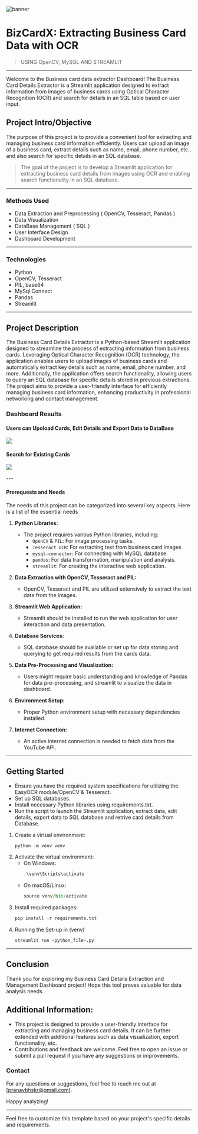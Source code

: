 ![banner](https://github.com/Bhskr25/BizCardX-Business-card-data-extractor/assets/95600191/8322241b-3e2b-4e0d-af53-601d96f2ca28)
#####
# BizCardX: Extracting Business Card Data with OCR 
> USING OpenCV, MySQL AND STREAMLIT
---
Welcome to the Business card data extractor Dashboard! The Business Card Details Extractor is a Streamlit application designed to extract information from images of business cards using Optical Character Recognition (OCR) and search for details in an SQL table based on user input.

## Project Intro/Objective

The purpose of this project is to provide a convenient tool for extracting and managing business card information efficiently. Users can upload an image of a business card, extract details such as name, email, phone number, etc., and also search for specific details in an SQL database.
> The goal of the project is to develop a Streamlit application for extracting business card details from images using OCR and enabling search functionality in an SQL database.

---
### Methods Used
* Data Extraction and Preprocessing ( OpenCV, Tesseract, Pandas )
* Data Visualization
* DataBase Management ( SQL )
* User Interface Design 
* Dashboard Development
---
### Technologies
* Python
* OpenCV, Tesseract
* PIL, base64
* MySql.Connect
* Pandas
* Streamlit
---
## Project Description
The Business Card Details Extractor is a Python-based Streamlit application designed to streamline the process of extracting information from business cards. Leveraging Optical Character Recognition (OCR) technology, the application enables users to upload images of business cards and automatically extract key details such as name, email, phone number, and more. Additionally, the application offers search functionality, allowing users to query an SQL database for specific details stored in previous extractions. The project aims to provide a user-friendly interface for efficiently managing business card information, enhancing productivity in professional networking and contact management.

### Dashboard Results 

#### Users can Upoload Cards, Edit Details and Export Data to DataBase
  <p><img src='https://github.com/Bhskr25/BizCardX-Business-card-data-extractor/assets/95600191/ade9ec30-8aa6-4dd4-b945-db42b1402c70' width='auto'></p>
  
#### Search for Existing Cards
  <p><img src='https://github.com/Bhskr25/BizCardX-Business-card-data-extractor/assets/95600191/9c1e4dda-1ee4-400b-a90d-070bb7aa9568' width='auto'></p>
---
       
#### Prerequests and Needs
The needs of this project can be categorized into several key aspects. Here is a list of the essential needs

1. **Python Libraries:**
   - The project requires various Python libraries, including:
     - `OpenCV` & `PIL`: For image processing tasks.
     - `Tesseract OCR`: For extracting text from business card images
     - `mysql-connector`: For connecting with MySQL database.
     - `pandas`: For data transformation, manipulation and analysis.
     - `streamlit`: For creating the interactive web application.
       
2. **Data Extraction with OpenCV, Tesseract and PIL:**
   - OpenCV, Tesseract and PIL are utilized extensively to extract the text data from the images.

3. **Streamlit Web Application:**
   - Streamlit should be installed to run the web application for user interaction and data presentation.

4. **Database Services:**
   - SQL database should be available or set up for data storing and querying to get required results from the cards data.

5. **Data Pre-Processing and Visualization:**
   - Users might require basic understanding and knowledge of Pandas for data pre-processing, and streamlit to visualize the data in dashboard.

6. **Environment Setup:**
    - Proper Python environment setup with necessary dependencies installed.

7. **Internet Connection:**
    - An active internet connection is needed to fetch data from the YouTube API.
---
## Getting Started
- Ensure you have the required system specifications for utilizing the EasyOCR module/OpenCV & Tesseract.
- Set up SQL databases.
- Install necessary Python libraries using requirements.txt.
- Run the script to  launch the Streamlit application, extract data, edit details, export data to SQL database and retrive card details from Database.

1. Create a virtual environment:
    ```python
    python -m venv venv
    ```
2. Activate the virtual environment:
    - On Windows:
        ```python
        .\venv\Scripts\activate
        ```
    - On macOS/Linux:
        ```python
        source venv/bin/activate
        ```
3. Install required packages:
    ```python
    pip install -r requirements.txt
    ```
4. Running the Set-up in (venv)
    ```python
    streamlit run <python_file>.py
    ```
---

## Conclusion

Thank you for exploring my Business Card Details Extraction and Management Dashboard project! Hope this tool proves valuable for data analysis needs.

## Additional Information:

- This project is designed to provide a user-friendly interface for extracting and managing business card details. It can be further extended with additional features such as data visualization, export functionality, etc.
- Contributions and feedback are welcome. Feel free to open an issue or submit a pull request if you have any suggestions or improvements.

### Contact

For any questions or suggestions, feel free to reach me out at [pranaybhskr@gmail.com].

Happy analyzing!

---

Feel free to customize this template based on your project's specific details and requirements.
